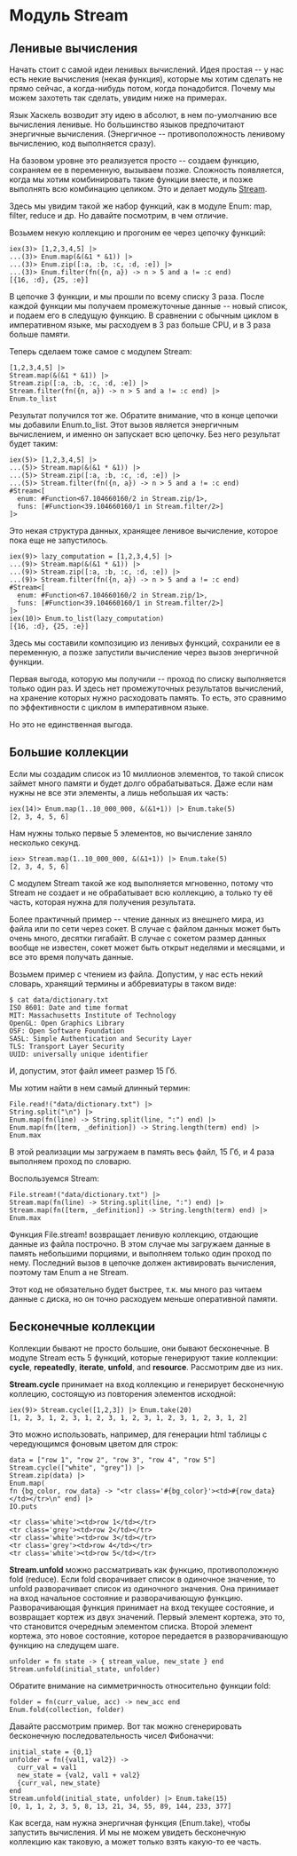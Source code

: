 # Модуль Stream

## Ленивые вычисления

Начать стоит с самой идеи ленивых вычислений. Идея простая -- у нас есть некие вычисления (некая функция), которые мы хотим сделать не прямо сейчас, а когда-нибудь потом, когда понадобится. Почему мы можем захотеть так сделать, увидим ниже на примерах.

Язык Хаскель возводит эту идею в абсолют, в нем по-умолчанию все вычисления ленивые. Но большинство языков предпочитают энергичные вычисления. (Энергичное -- противоположность ленивому вычислению, код выполняется сразу).

На базовом уровне это реализуется просто -- создаем функцию, сохраняем ее в переменную, вызываем позже. Сложность появляется, когда мы хотим комбинировать такие функции вместе, и позже выполнять всю комбинацию целиком. Это и делает модуль [Stream](https://hexdocs.pm/elixir/Stream.html).

Здесь мы увидим такой же набор функций, как в модуле Enum: map, filter, reduce и др. Но давайте посмотрим, в чем отличие.

Возьмем некую коллекцию и прогоним ее через цепочку функций:
```
iex(3)> [1,2,3,4,5] |>
...(3)> Enum.map(&(&1 * &1)) |>
...(3)> Enum.zip([:a, :b, :c, :d, :e]) |>
...(3)> Enum.filter(fn({n, a}) -> n > 5 and a != :c end)
[{16, :d}, {25, :e}]
```

В цепочке 3 функции, и мы прошли по всему списку 3 раза. После каждой функции мы получаем промежуточные данные -- новый список, и подаем его в следущую функцию. В сравнении с обычным циклом в императивном языке, мы расходуем в 3 раз больше CPU, и в 3 раза больше памяти. 

Теперь сделаем тоже самое с модулем Stream:
```
[1,2,3,4,5] |>
Stream.map(&(&1 * &1)) |>
Stream.zip([:a, :b, :c, :d, :e]) |>
Stream.filter(fn({n, a}) -> n > 5 and a != :c end) |>
Enum.to_list
```

Результат получился тот же. Обратите внимание, что в конце цепочки мы добавили Enum.to_list. Этот вызов является энергичным вычислением, и именно он запускает всю цепочку. Без него результат будет таким:
```
iex(5)> [1,2,3,4,5] |>
...(5)> Stream.map(&(&1 * &1)) |>
...(5)> Stream.zip([:a, :b, :c, :d, :e]) |>
...(5)> Stream.filter(fn({n, a}) -> n > 5 and a != :c end)
#Stream<[
  enum: #Function<67.104660160/2 in Stream.zip/1>,
  funs: [#Function<39.104660160/1 in Stream.filter/2>]
]>
```

Это некая структура данных, хранящее ленивое вычисление, которое пока еще не запустилось.

```
iex(9)> lazy_computation = [1,2,3,4,5] |>
...(9)> Stream.map(&(&1 * &1)) |>
...(9)> Stream.zip([:a, :b, :c, :d, :e]) |>
...(9)> Stream.filter(fn({n, a}) -> n > 5 and a != :c end)
#Stream<[
  enum: #Function<67.104660160/2 in Stream.zip/1>,
  funs: [#Function<39.104660160/1 in Stream.filter/2>]
]>
iex(10)> Enum.to_list(lazy_computation)
[{16, :d}, {25, :e}]
```

Здесь мы составили композицию из ленивых функций, сохранили ее в переменную, а позже запустили вычисление через вызов энергичной функции.

Первая выгода, которую мы получили -- проход по списку выполняется только один раз. И здесь нет промежуточных результатов вычислений, на хранение которых нужно расходовать память. То есть, это сравнимо по эффективности с циклом в императивном языке.

Но это не единственная выгода.


## Большие коллекции

Если мы создадим список из 10 миллионов элементов, то такой список займет много памяти и будет долго обрабатываться. Даже если нам нужны не все эти элементы, а лишь небольшая их часть:

```
iex(14)> Enum.map(1..10_000_000, &(&1+1)) |> Enum.take(5)
[2, 3, 4, 5, 6]
```

Нам нужны только первые 5 элементов, но вычисление заняло несколько секунд.

```
iex> Stream.map(1..10_000_000, &(&1+1)) |> Enum.take(5)
[2, 3, 4, 5, 6]
```
С модулем Stream такой же код выполняется мгновенно, потому что Stream не создает и не обрабатывает всю коллекцию, а только ту её часть, которая нужна для получения результата.

Более практичный пример -- чтение данных из внешнего мира, из файла или по сети через сокет. В случае с файлом данных может быть очень много, десятки гигабайт. В случае с сокетом размер данных вообще не известен, сокет может быть открыт неделями и месяцами, и все это время получать данные.

Возьмем пример с чтением из файла. Допустим, у нас есть некий словарь, хранящий термины и аббревиатуры в таком виде:
```
$ cat data/dictionary.txt 
ISO 8601: Date and time format
MIT: Massachusetts Institute of Technology
OpenGL: Open Graphics Library
OSF: Open Software Foundation
SASL: Simple Authentication and Security Layer
TLS: Transport Layer Security
UUID: universally unique identifier
```
И, допустим, этот файл имеет размер 15 Гб.

Мы хотим найти в нем самый длинный термин:
```
File.read!("data/dictionary.txt") |> 
String.split("\n") |> 
Enum.map(fn(line) -> String.split(line, ":") end) |> 
Enum.map(fn([term, _definition]) -> String.length(term) end) |>
Enum.max 
```
В этой реализации мы загружаем в память весь файл, 15 Гб, и 4 раза выполняем проход по словарю.

Воспользуемся Stream:
```
File.stream!("data/dictionary.txt") |>
Stream.map(fn(line) -> String.split(line, ":") end) |> 
Stream.map(fn([term, _definition]) -> String.length(term) end) |>
Enum.max 
```
Функция File.stream! возвращает ленивую коллекцию, отдающие данные из файла построчно. В этом случае мы загружаем данные в память небольшими порциями, и выполняем только один проход по нему. Последний вызов в цепочке должен активировать вычисления, поэтому там Enum а не Stream.

Этот код не обязательно будет быстрее, т.к. мы много раз читаем данные с диска, но он точно расходуем меньше оперативной памяти. 


## Бесконечные коллекции

Коллекции бывают не просто большие, они бывают бесконечные. В модуле Stream есть 5 функций, которые генерируют такие коллекции: **cycle**, **repeatedly**, **iterate**, **unfold**, and **resource**. Рассмотрим две из них.

**Stream.cycle** принимает на вход коллекцию и генерирует бесконечную коллецию, состоящую из повторения элементов исходной:
```
iex(9)> Stream.cycle([1,2,3]) |> Enum.take(20)
[1, 2, 3, 1, 2, 3, 1, 2, 3, 1, 2, 3, 1, 2, 3, 1, 2, 3, 1, 2]
```

Это можно использовать, например, для генерации html таблицы с чередующимся фоновым цветом для строк:
```
data = ["row 1", "row 2", "row 3", "row 4", "row 5"]
Stream.cycle(["white", "grey"]) |>
Stream.zip(data) |>
Enum.map(
fn {bg_color, row_data} -> "<tr class='#{bg_color}'><td>#{row_data}</td></tr>\n" end) |>
IO.puts

<tr class='white'><td>row 1</td></tr>
<tr class='grey'><td>row 2</td></tr>
<tr class='white'><td>row 3</td></tr>
<tr class='grey'><td>row 4</td></tr>
<tr class='white'><td>row 5</td></tr>
```

**Stream.unfold** можно рассматривать как функцию, противоположную fold (reduce). Если fold сворачивает список в одиночное значение, то unfold разворачивает список из одиночного значения. Она принимает на вход начальное состояние и разворачивающую функцию. Разворачивающая функция принимает на вход текущее состояние, и возвращает кортеж из двух значений. Первый элемент кортежа, это то, что становится очередным элементом списка. Второй элемент кортежа, это новое состояние, которое передается в разворачивающую функцию на следущем шаге.
```
unfolder = fn state -> { stream_value, new_state } end
Stream.unfold(initial_state, unfolder)
```

Обратите внимание на симметричность относительно функции fold:
```
folder = fn(curr_value, acc) -> new_acc end
Enum.fold(collection, folder)
```

Давайте рассмотрим пример. Вот так можно сгенерировать бесконечную последовательность чисел Фибоначчи:
```
initial_state = {0,1}
unfolder = fn({val1, val2}) -> 
  curr_val = val1
  new_state = {val2, val1 + val2}
  {curr_val, new_state}
end
Stream.unfold(initial_state, unfolder) |> Enum.take(15)
[0, 1, 1, 2, 3, 5, 8, 13, 21, 34, 55, 89, 144, 233, 377]
```

Как всегда, нам нужна энергичная функция (Enum.take), чтобы запустить вычисления. И мы не можем увидеть бесконечную коллекцию как таковую, а может только взять какую-то ее часть.

